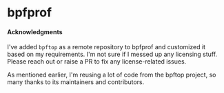 # bpfprof

#### Acknowledgments

I've added `bpftop` as a remote repository to bpfprof and customized it based
on my requirements. I'm not sure if I messed up any licensing stuff. Please
reach out or raise a PR to fix any license-related issues.

As mentioned earlier, I'm reusing a lot of code from the bpftop project, so
many thanks to its maintainers and contributors.

